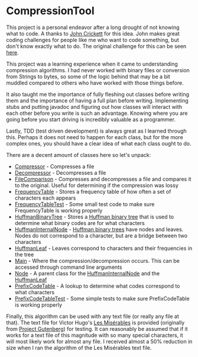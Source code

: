 # CompressionTool #
This project is a personal endeavor after a long drought of not knowing what to code.
A thanks to [John Crickett](https://www.linkedin.com/in/johncrickett/) for this idea.
John makes great coding challenges for people like me who want to code something, but
don't know exactly what to do. The original challenge for this can be seen
[here](https://codingchallenges.fyi/challenges/challenge-huffman/).

This project was a learning experience when it came to understanding compression
algorithms. I had never worked with binary files or conversion from Strings to bytes,
so some of the logic behind that may be a bit muddled compared to others who have worked
with those things before.

It also taught me the importance of fully fleshing out classes
before writing them and the importance of having a full plan before writing. Implementing stubs
and putting javadoc and figuring out how classes will interact with each other before you write
is such an advantage. Knowing where you are going before you start driving is incredibly
valuable as a programmer.

Lastly, TDD (test driven development) is always great as I learned through
this. Perhaps it does not need to happen for each class, but for the more complex ones, you
should have a clear idea of what each class ought to do.

There are a decent amount of classes here so let's unpack:
* [Compressor](src/Compressor.java) - Compresses a file
* [Decompressor](src/Decompressor.java) - Decompresses a file
* [FileComparison](src/FileComparison.java) - Compresses and decompresses a file and compares it to the original. Useful
for determining if the compression was lossy
* [FrequencyTable](src/FrequencyTable.java) - Stores a frequency table of how often a set of characters each appears
* [FrequencyTableTest](src/FrequencyTableTest.java) - Some small test code to make sure FrequencyTable is working properly
* [HuffmanBinaryTree](src/HuffmanBinaryTree.java) - Stores a [Huffman binary tree](https://en.wikipedia.org/wiki/Huffman_coding)
that is used to determine what binary codes are for what characters
* [HuffmanInternalNode](src/HuffmanInternalNode.java) - [Huffman binary trees](src/HuffmanBinaryTree.java) have nodes and leaves. Nodes do not correspond
to a character, but are a bridge between two characters
* [HuffmanLeaf](src/HuffmanLeaf.java) - Leaves correspond to characters and their frequencies in the tree
* [Main](src/Main.java) - Where the compression/decompression occurs. This can be accessed through command line arguments
* [Node](src/Node.java) - A parent class for the [HuffmanInternalNode](src/HuffmanInternalNode.java) and the
[HuffmanLeaf](src/HuffmanLeaf.java)
* [PrefixCodeTable](src/PrefixCodeTable.java) - A lookup to determine what codes correspond to what characters
* [PrefixCodeTableTest](src/PrefixCodeTableTest.java) - Some simple tests to make sure PrefixCodeTable is working properly

Finally, this algorithm can be used with any text file (or really any file at that). The text file for Victor Hugo's 
[Les Misérables](lesMiserables.txt) is provided (originally from 
[Project Gutenberg](https://www.gutenberg.org/files/135/135-0.txt)) for testing. It can reasonably be assumed that if it
works for a text file of this magnitude with so many special characters, it will most likely work for almost any file.
I received almost a 50% reduction in size when I ran the algorithm of the Les Misérables text file.
